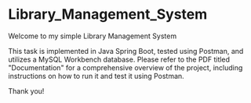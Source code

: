 # Library_Management_System

Welcome to my simple Library Management System 

This task is implemented in Java Spring Boot, tested using Postman, and utilizes a MySQL Workbench database. Please refer to the PDF titled "Documentation" for a comprehensive overview of the project, including instructions on how to run it and test it using Postman.

Thank you!

